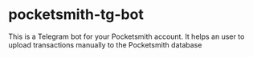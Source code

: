 # pocketsmith-tg-bot

This is a Telegram bot for your Pocketsmith account. It helps an user to upload transactions manually to the Pocketsmith database
